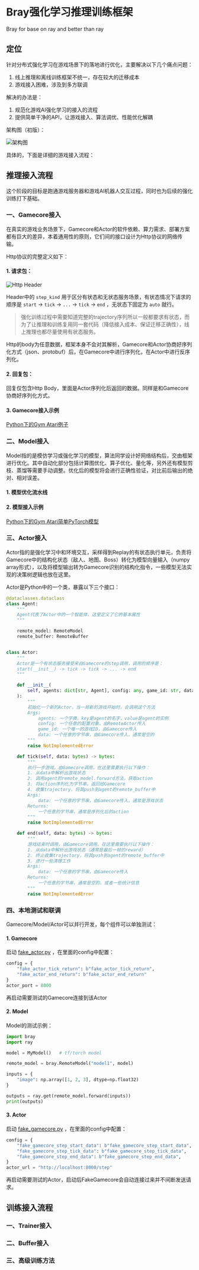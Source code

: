 # Bray强化学习推理训练框架

Bray for base on ray and better than ray

## 定位

针对分布式强化学习在游戏场景下的落地进行优化，主要解决以下几个痛点问题：

1. 线上推理和离线训练框架不统一，存在较大的迁移成本
2. 游戏接入困难，涉及到多方联调

解决的办法是：

1. 规范化游戏AI强化学习的接入的流程
2. 提供简单干净的API，让游戏接入、算法调优、性能优化解耦

架构图（初版）：

![架构图](./docs/img/structure.jpg)


具体的，下面是详细的游戏接入流程：

## 推理接入流程

这个阶段的目标是跑通游戏服务器和游戏AI机器人交互过程，同时也为后续的强化训练打下基础。

### 一、Gamecore接入

在真实的游戏业务场景下，Gamecore和Actor的软件依赖、算力需求、部署方案都有巨大的差异，本着通用性的原则，它们间的接口设计为Http协议的网络传输。

Http协议的完整定义如下：

#### 1. 请求包：

![Http Header](./docs/img/http_header.png)

Header中的 `step_kind` 用于区分有状态和无状态服务场景，有状态情况下请求的顺序是 `start` -> `tick` -> `...` -> `tick` -> `end` ，无状态下固定为 `auto` 就行。

> 强化训练过程中需要知道完整的trajectory序列所以一般都要求有状态，而为了让推理和训练复用同一套代码（降低接入成本、保证迁移正确性），线上推理也都尽量使用有状态服务。

Http的body为任意数据，框架本身不会对其解析，Gamecore和Actor协商好序列化方式（json、protobuf）后，在Gamecore中进行序列化，在Actor中进行反序列化。

#### 2. 回复包：

回复仅包含Http Body，里面是Actor序列化后返回的数据。同样是和Gamecore协商好序列化方式。

#### 3. Gamecore接入示例

[Python下的Gym Atari例子](./bray/benchmark/atari/gamecore.py)

### 二、Model接入

Model指的是模仿学习或强化学习的模型，算法同学设计好网络结构后，交由框架进行优化。其中自动化部分包括计算图优化、算子优化、量化等，另外还有模型剪枝、蒸馏等需要手动调整。优化后的模型将会进行正确性验证，对比前后输出的绝对、相对误差。

#### 1. 模型优化流水线

#### 2. 模型接入示例

[Python下的Gym Atari简单PyTorch模型](./bray/benchmark/atari/model.py)

### 三、Actor接入

Actor指的是强化学习中和环境交互，采样得到Replay的有状态执行单元，负责将Gamecore中的结构化状态（敌人、地图、Boss）转化为模型向量输入（numpy array形式），以及将模型输出转为Gamecore识别的结构化指令，一些模型无法实现的决策树逻辑也放在这里。

Actor是Python中的一个类，暴露以下三个接口：

```python
@dataclasses.dataclass
class Agent:
    """
    Agent代表了Actor中的一个智能体，这里定义了它的基本属性
    """

    remote_model: RemoteModel
    remote_buffer: RemoteBuffer


class Actor:
    """
    Actor是一个有状态服务接受来自Gamecore的step调用，调用的顺序是：
    start(__init__) -> tick -> tick -> ... -> end
    """

    def __init__(
        self, agents: dict[str, Agent], config: any, game_id: str, data: bytes
    ):
        """
        初始化一个新的Actor，当一局新的游戏开始时，会调用这个方法
        Args:
            agents: 一个字典，key是agent的名字，value是agent的实例
            config: 一个任意的配置对象，由RemoteActor传入
            game_id: 一个唯一的游戏ID，由Gamecore传入
            data: 一个任意的字节串，由Gamecore传入，通常是空的
        """
        raise NotImplementedError

    def tick(self, data: bytes) -> bytes:
        """
        执行一步游戏，由Gamecore调用，在这里需要执行以下操作：
        1. 从data中解析出游戏状态
        2. 调用agent的remote_model.forward方法，获取action
        3. 将action序列化为字节串，返回给Gamecore
        4. 收集trajectory，将其push到agent的remote_buffer中
        Args:
            data: 一个任意的字节串，由Gamecore传入，通常是游戏状态
        Returns:
            一个任意的字节串，通常是序列化后的action
        """
        raise NotImplementedError

    def end(self, data: bytes) -> bytes:
        """
        游戏结束时调用，由Gamecore调用，在这里需要执行以下操作：
        1. 从data中解析出游戏状态（通常是最后一帧的reward）
        2. 终止收集trajectory，将其push到agent的remote_buffer中
        3. 进行一些清理工作
        Args:
            data: 一个任意的字节串，由Gamecore传入
        Returns:
            一个任意的字节串，通常是空的，或者一些统计信息
        """
        raise NotImplementedError
```

### 四、本地测试和联调

Gamecore/Model/Actor可以并行开发，每个组件可以单独测试：

#### 1. Gamecore

启动 [fake_actor.py](./bray/fake_actor.py) ，在里面的config中配置：

```python
config = {
    "fake_actor_tick_return": b"fake_actor_tick_return",
    "fake_actor_end_return": b"fake_actor_end_return"
}
actor_port = 8000
```

再启动需要测试的Gamecore连接到该Actor

#### 2. Model

Model的测试示例：

```python
import bray
import ray

model = MyModel()   # tf/torch model

remote_model = bray.RemoteModel("model1", model)

inputs = {
    "image": np.array([1, 2, 3], dtype=np.float32)
}

outputs = ray.get(remote_model.forward(inputs))
print(outputs)
```

#### 3. Actor

启动 [fake_gamecore.py](./bray/fake_gamecore.py) ，在里面的config中配置：

```python
config = {
    "fake_gamecore_step_start_data": b"fake_gamecore_step_start_data",
    "fake_gamecore_step_tick_data": b"fake_gamecore_step_tick_data",
    "fake_gamecore_step_end_data": b"fake_gamecore_step_end_data",
}
actor_url = "http://localhost:8000/step"
```

再启动需要测试的Actor，启动后FakeGamecore会自动连接过来并不间断发送请求。

## 训练接入流程

### 一、Trainer接入

### 二、Buffer接入

### 三、高级训练方法